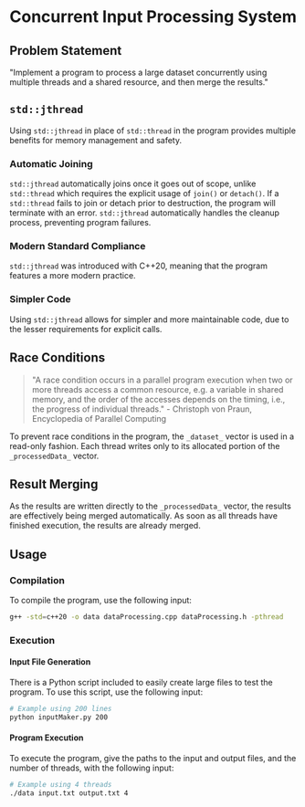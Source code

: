 # Concurrent Input Processing System

## Problem Statement

"Implement a program to process a large dataset concurrently using multiple threads and a shared resource, and then merge the results."

## `std::jthread`

Using `std::jthread` in place of `std::thread` in the program provides multiple benefits for memory management and safety.

### Automatic Joining

`std::jthread` automatically joins once it goes out of scope, unlike `std::thread` which requires the explicit usage of `join()` or `detach()`. If a `std::thread` fails to join or detach prior to destruction, the program will terminate with an error. `std::jthread` automatically handles the cleanup process, preventing program failures.

### Modern Standard Compliance

`std::jthread` was introduced with C++20, meaning that the program features a more modern practice.

### Simpler Code

Using `std::jthread` allows for simpler and more maintainable code, due to the lesser requirements for explicit calls.

## Race Conditions

> "A race condition occurs in a parallel program execution when two or more threads access a common resource, e.g. a variable in shared memory, and the order of the accesses depends on the timing, i.e., the progress of individual threads." - Christoph von Praun, Encyclopedia of Parallel Computing

To prevent race conditions in the program, the `_dataset_` vector is used in a read-only fashion. Each thread writes only to its allocated portion of the `_processedData_` vector.

## Result Merging

As the results are written directly to the `_processedData_` vector, the results are effectively being merged automatically. As soon as all threads have finished execution, the results are already merged.

## Usage

### Compilation

To compile the program, use the following input:

```bash
g++ -std=c++20 -o data dataProcessing.cpp dataProcessing.h -pthread
```

### Execution

#### Input File Generation

There is a Python script included to easily create large files to test the program. To use this script, use the following input:

```bash
# Example using 200 lines
python inputMaker.py 200
```

#### Program Execution

To execute the program, give the paths to the input and output files, and the number of threads, with the following input:

```bash
# Example using 4 threads
./data input.txt output.txt 4
```
